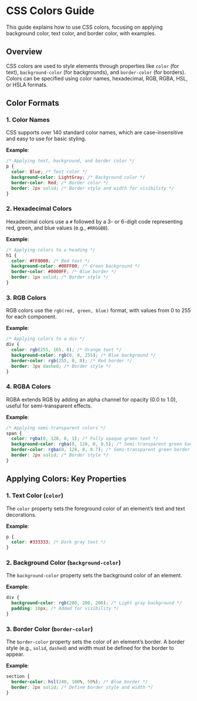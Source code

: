 # CSS Colors Guide

This guide explains how to use CSS colors, focusing on applying background color, text color, and border color, with examples.

## Overview
CSS colors are used to style elements through properties like `color` (for text), `background-color` (for backgrounds), and `border-color` (for borders). Colors can be specified using color names, hexadecimal, RGB, RGBA, HSL, or HSLA formats.

## Color Formats

### 1. Color Names
CSS supports over 140 standard color names, which are case-insensitive and easy to use for basic styling.

**Example**:
```css
/* Applying text, background, and border color */
p {
  color: Blue; /* Text color */
  background-color: LightGray; /* Background color */
  border-color: Red; /* Border color */
  border: 2px solid; /* Border style and width for visibility */
}
```

### 2. Hexadecimal Colors
Hexadecimal colors use a `#` followed by a 3- or 6-digit code representing red, green, and blue values (e.g., `#RRGGBB`).

**Example**:
```css
/* Applying colors to a heading */
h1 {
  color: #FF0000; /* Red text */
  background-color: #00FF00; /* Green background */
  border-color: #0000FF; /* Blue border */
  border: 1px solid; /* Border style */
}
```

### 3. RGB Colors
RGB colors use the `rgb(red, green, blue)` format, with values from 0 to 255 for each component.

**Example**:
```css
/* Applying colors to a div */
div {
  color: rgb(255, 165, 0); /* Orange text */
  background-color: rgb(0, 0, 255); /* Blue background */
  border-color: rgb(255, 0, 0); /* Red border */
  border: 3px dashed; /* Border style */
}
```

### 4. RGBA Colors
RGBA extends RGB by adding an alpha channel for opacity (0.0 to 1.0), useful for semi-transparent effects.

**Example**:
```css
/* Applying semi-transparent colors */
span {
  color: rgba(0, 128, 0, 1); /* Fully opaque green text */
  background-color: rgba(0, 128, 0, 0.5); /* Semi-transparent green background */
  border-color: rgba(0, 128, 0, 0.7); /* Semi-transparent green border */
  border: 2px solid; /* Border style */
}
```

## Applying Colors: Key Properties

### 1. Text Color (`color`)
The `color` property sets the foreground color of an element’s text and text decorations.

**Example**:
```css
p {
  color: #333333; /* Dark gray text */
}
```

### 2. Background Color (`background-color`)
The `background-color` property sets the background color of an element.

**Example**:
```css
div {
  background-color: rgb(200, 200, 200); /* Light gray background */
  padding: 10px; /* Added for visibility */
}
```

### 3. Border Color (`border-color`)
The `border-color` property sets the color of an element’s border. A border style (e.g., `solid`, `dashed`) and width must be defined for the border to appear.

**Example**:
```css
section {
  border-color: hsl(240, 100%, 50%); /* Blue border */
  border: 2px solid; /* Define border style and width */
}
```
